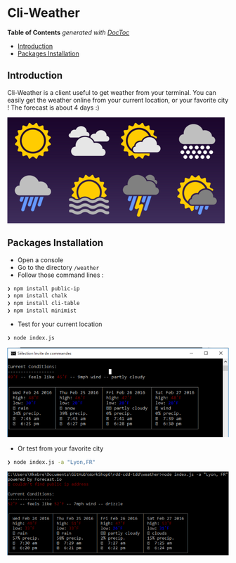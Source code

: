 # Cli-Weather


**Table of Contents**  *generated with [DocToc](https://github.com/thlorenz/doctoc)*

- [Introduction](#introduction)
- [Packages Installation](#packages-installation)

## Introduction

Cli-Weather is a client useful to get weather from your terminal. You can easily get the weather online from your current location, or your favorite city ! The forecast is about 4 days :)

![](Screen2.png)

## Packages Installation

- Open a console
- Go to the directory `/weather`
- Follow those command lines :

```sh
❯ npm install public-ip
❯ npm install chalk
❯ npm install cli-table
❯ npm install minimist
```

- Test for your current location
```sh
❯ node index.js
```
![](Screen1.png)

- Or test from your favorite city
```sh
❯ node index.js -a "Lyon,FR"
```
![](Screen3.png)